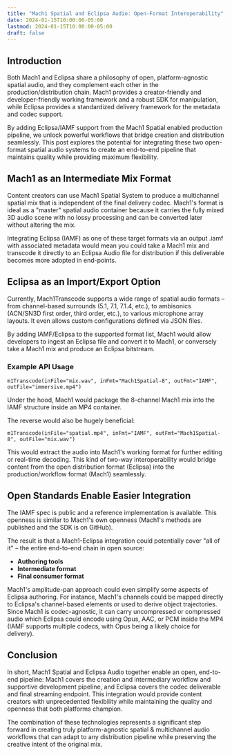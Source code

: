 ```yaml
---
title: "Mach1 Spatial and Eclipsa Audio: Open-Format Interoperability"
date: 2024-01-15T10:00:00-05:00
lastmod: 2024-01-15T10:00:00-05:00
draft: false
---
```


## Introduction

Both Mach1 and Eclipsa share a philosophy of open, platform-agnostic spatial audio, and they complement each other in the production/distribution chain. Mach1 provides a creator-friendly and developer-friendly working framework and a robust SDK for manipulation, while Eclipsa provides a standardized delivery framework for the metadata and codec support. 

By adding Eclipsa/IAMF support from the Mach1 Spatial enabled production pipeline, we unlock powerful workflows that bridge creation and distribution seamlessly. This post explores the potential for integrating these two open-format spatial audio systems to create an end-to-end pipeline that maintains quality while providing maximum flexibility.

## Mach1 as an Intermediate Mix Format

Content creators can use Mach1 Spatial System to produce a multichannel spatial mix that is independent of the final delivery codec. Mach1's format is ideal as a "master" spatial audio container because it carries the fully mixed 3D audio scene with no lossy processing and can be converted later without altering the mix.

Integrating Eclipsa (IAMF) as one of these target formats via an output .iamf with associated metadata would mean you could take a Mach1 mix and transcode it directly to an Eclipsa Audio file for distribution if this deliverable becomes more adopted in end-points.

## Eclipsa as an Import/Export Option

Currently, Mach1Transcode supports a wide range of spatial audio formats – from channel-based surrounds (5.1, 7.1, 7.1.4, etc.), to ambisonics (ACN/SN3D first order, third order, etc.), to various microphone array layouts. It even allows custom configurations defined via JSON files.

By adding IAMF/Eclipsa to the supported format list, Mach1 would allow developers to ingest an Eclipsa file and convert it to Mach1, or conversely take a Mach1 mix and produce an Eclipsa bitstream. 

### Example API Usage

```
m1Transcode(inFile="mix.wav", inFmt="Mach1Spatial-8", outFmt="IAMF", outFile="immersive.mp4")
```

Under the hood, Mach1 would package the 8-channel Mach1 mix into the IAMF structure inside an MP4 container.

The reverse would also be hugely beneficial:

```
m1Transcode(inFile="spatial.mp4", inFmt="IAMF", outFmt="Mach1Spatial-8", outFile="mix.wav")
```

This would extract the audio into Mach1's working format for further editing or real-time decoding. This kind of two-way interoperability would bridge content from the open distribution format (Eclipsa) into the production/workflow format (Mach1) seamlessly.

## Open Standards Enable Easier Integration

The IAMF spec is public and a reference implementation is available. This openness is similar to Mach1's own openness (Mach1's methods are published and the SDK is on GitHub).

The result is that a Mach1-Eclipsa integration could potentially cover "all of it" – the entire end-to-end chain in open source:
- **Authoring tools**
- **Intermediate format** 
- **Final consumer format**

Mach1's amplitude-pan approach could even simplify some aspects of Eclipsa authoring. For instance, Mach1's channels could be mapped directly to Eclipsa's channel-based elements or used to derive object trajectories. Since Mach1 is codec-agnostic, it can carry uncompressed or compressed audio which Eclipsa could encode using Opus, AAC, or PCM inside the MP4 (IAMF supports multiple codecs, with Opus being a likely choice for delivery).

## Conclusion

In short, Mach1 Spatial and Eclipsa Audio together enable an open, end-to-end pipeline: Mach1 covers the creation and intermediary workflow and supportive development pipeline, and Eclipsa covers the codec deliverable and final streaming endpoint. This integration would provide content creators with unprecedented flexibility while maintaining the quality and openness that both platforms champion.

The combination of these technologies represents a significant step forward in creating truly platform-agnostic spatial & multichannel audio workflows that can adapt to any distribution pipeline while preserving the creative intent of the original mix. 
